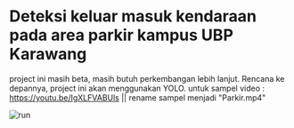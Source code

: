 # Deteksi keluar masuk kendaraan pada area parkir kampus UBP Karawang
project ini masih beta, masih butuh perkembangan lebih lanjut. 
Rencana ke depannya, project ini akan menggunakan YOLO. 
untuk sampel video : https://youtu.be/IgXLFVABUls || rename sampel menjadi "Parkir.mp4"

![run](https://user-images.githubusercontent.com/56195139/161236511-5553ad86-6a16-449a-862e-067544486f6f.gif)







